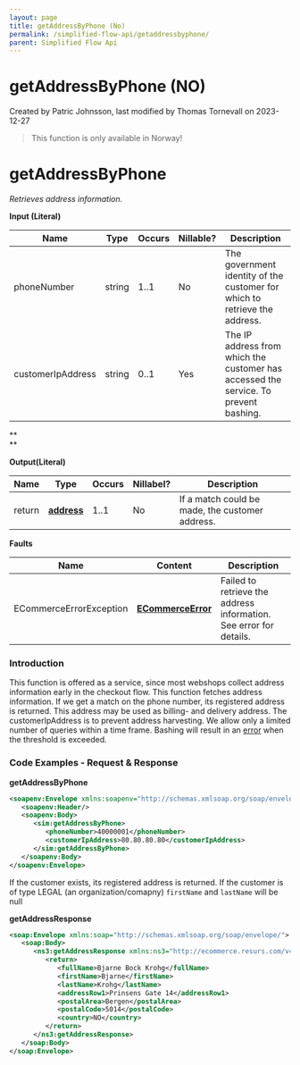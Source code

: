 ```yaml
---
layout: page
title: getAddressByPhone (No)
permalink: /simplified-flow-api/getaddressbyphone/
parent: Simplified Flow Api
---
```



# getAddressByPhone (NO) 
Created by Patric Johnsson, last modified by Thomas Tornevall on
2023-12-27
> This function is only available in Norway!

# getAddressByPhone
*Retrieves address information.*

**Input (Literal)**

| Name              | Type   | Occurs | Nillable? | Description                                                                           |
|-------------------|--------|--------|-----------|---------------------------------------------------------------------------------------|
| phoneNumber       | string | 1..1   | No        | The government identity of the customer for which to retrieve the address.            |
| customerIpAddress | string | 0..1   | Yes       | The IP address from which the customer has accessed the service. To prevent bashing.  |

**  
**

**Output(Literal)**

| Name   | Type                   | Occurs | Nillabel? | Description                                     |
|--------|------------------------|--------|-----------|-------------------------------------------------|
| return | **[address](address)** | 1..1   | No        | If a match could be made, the customer address. |

**Faults**

| Name                    | Content                                  | Description                                                        |
|-------------------------|------------------------------------------|--------------------------------------------------------------------|
| ECommerceErrorException | **[ECommerceError](ecommerceerror)**     | Failed to retrieve the address information. See error for details. |

### Introduction
This function is offered as a service, since most webshops collect
address information early in the checkout flow. This function fetches
address information. If we get a match on the phone number, its
registered address is returned. This address may be used as billing- and
delivery address. The customerIpAddress is to prevent address
harvesting. We allow only a limited number of queries within a time
frame. Bashing will result in an [error](328078) when the threshold is
exceeded.

### Code Examples - Request & Response
**getAddressByPhone**
```xml
<soapenv:Envelope xmlns:soapenv="http://schemas.xmlsoap.org/soap/envelope/" xmlns:sim="http://ecommerce.resurs.com/v4/msg/simplifiedshopflow">
   <soapenv:Header/>
   <soapenv:Body>
      <sim:getAddressByPhone>
         <phoneNumber>40000001</phoneNumber>
         <customerIpAddress>80.80.80.80</customerIpAddress>
      </sim:getAddressByPhone>
   </soapenv:Body>
</soapenv:Envelope>
```

If the customer exists, its registered address is returned. If the
customer is of type LEGAL (an
organization/comapny) `firstName` and `lastName` will be null

**getAddressResponse**
```xml
<soap:Envelope xmlns:soap="http://schemas.xmlsoap.org/soap/envelope/">
   <soap:Body>
      <ns3:getAddressResponse xmlns:ns3="http://ecommerce.resurs.com/v4/msg/simplifiedshopflow" xmlns:ns2="http://ecommerce.resurs.com/v4/msg/exception">
         <return>
            <fullName>Bjarne Bock Krohg</fullName>
            <firstName>Bjarne</firstName>
            <lastName>Krohg</lastName>
            <addressRow1>Prinsens Gate 14</addressRow1>
            <postalArea>Bergen</postalArea>
            <postalCode>5014</postalCode>
            <country>NO</country>
         </return>
      </ns3:getAddressResponse>
   </soap:Body>
</soap:Envelope>
```
